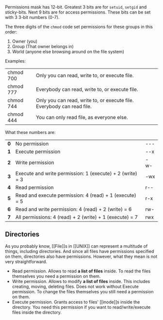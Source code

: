 
Permissions mask has 12-bit. Greatest 3 bits are for `setuid`, `setgid` and sticky-bits. Next 9 bits are for access permissions. These bits can be set with 3 3-bit numbers (0-7).

The three digits of the `chmod` code set permissions for these groups in this order:
1. Owner (you)
2. Group (That owner belongs in)
3. World (anyone else browsing around on the file system)

Examples:

|   |   |
|---|---|
|chmod 700|Only you can read, write to, or execute file.|
|chmod 777|Everybody can read, write to, or execute file.|
|chmod 744|Only you can read, write to, or execute file. Everybody can read file.|
|chmod 444|You can only read file, as everyone else.|


What these numbers are:

| |                                                          |   |
|-|----------------------------------------------------------|---|
|**0**| No permission                                            |---|
|**1**| Execute permission                                       |--x|
|**2**| Write permission                                         |-w-|
|**3**| Execute and write permission: 1 (execute) + 2 (write) = 3|-wx|
|**4**| Read permission                                          |r--|
|**5**| Read and execute permission: 4 (read) + 1 (execute) = 5  |r-x|
|**6**| Read and write permission: 4 (read) + 2 (write) = 6      |rw-|
|**7**| All permissions: 4 (read) + 2 (write) + 1 (execute) = 7  |rwx|

## Directories
As you probably know, [[File]]s in [[UNIX]] can represent a multitude of things, including directories. And since all files have permissions specified on them, directories also have permissions. However, what they mean is not very straightforward.
- Read permission. Allows to read **a list of files** inside. To read the files themselves you need a permission on them.
- Write permission. Allows to modify **a list of files** inside. This includes creating, moving, deleting files. Does not work without Execute permission. To change the files themselves you still need a permission on them.
- Execute permission. Grants access to files' [[inode]]s inside the directory. You need this permission if you want to read/write/execute files inside the directory. 
